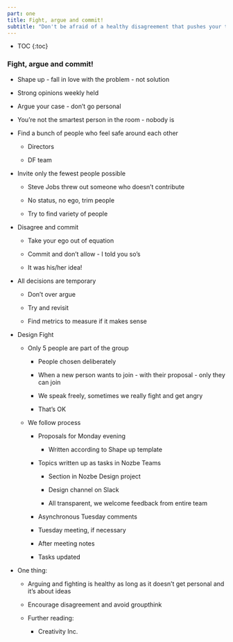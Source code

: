 ```yaml
---
part: one
title: Fight, argue and commit!
subtitle: "Don't be afraid of a healthy disagreement that pushes your team forward!"
---
```


* TOC
{:toc}

### Fight, argue and commit!

- Shape up - fall in love with the problem - not solution

- Strong opinions weekly held

- Argue your case - don’t go personal

- You’re not the smartest person in the room - nobody is

- Find a bunch of people who feel safe around each other

	- Directors

	- DF team

- Invite only the fewest people possible

	- Steve Jobs threw out someone who doesn’t contribute

	- No status, no ego, trim people

	- Try to find variety of people

- Disagree and commit

	- Take your ego out of equation

	- Commit and don’t allow - I told you so’s

	- It was his/her idea!

- All decisions are temporary

	- Don’t over argue

	- Try and revisit

	- Find metrics to measure if it makes sense

- Design Fight

	- Only 5 people are part of the group

		- People chosen deliberately

		- When a new person wants to join - with their proposal - only they can join

		- We speak freely, sometimes we really fight and get angry

		- That’s OK

	- We follow process

		- Proposals for Monday evening

			- Written according to Shape up template

		- Topics written up as tasks in Nozbe Teams

			- Section in Nozbe Design project

			- Design channel on Slack

			- All transparent, we welcome feedback from entire team

		- Asynchronous Tuesday comments

		- Tuesday meeting, if necessary

		- After meeting notes

		- Tasks updated

- One thing:

	- Arguing and fighting is healthy as long as it doesn’t get personal and it’s about ideas

	- Encourage disagreement and avoid groupthink

	- Further reading:

		- Creativity Inc.
